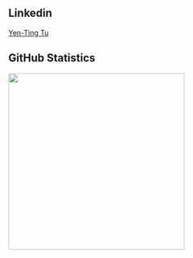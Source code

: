 ## Linkedin
<script src="https://platform.linkedin.com/badges/js/profile.js" async defer type="text/javascript"></script>
<div class="badge-base LI-profile-badge" data-locale="zh_TW" data-size="medium" data-theme="dark" data-type="VERTICAL" data-vanity="yen-ting-tu" data-version="v1"><a class="badge-base__link LI-simple-link" href="https://tw.linkedin.com/in/yen-ting-tu?trk=profile-badge">Yen-Ting Tu</a></div>
              
## GitHub Statistics  

<div >  
  
<img height="350px" src="https://github-readme-stats.vercel.app/api/top-langs/?username=Danny-TU&hide_border=true&show_icons=true&langs_count=6&icon_color=fff&bg_color=0,52fa5a,4dfcff,c64dff&theme=graywhite&theme=dracula"/>
